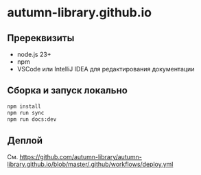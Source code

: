 # autumn-library.github.io

## Пререквизиты

* node.js 23+
* npm
* VSCode или IntelliJ IDEA для редактирования документации

## Сборка и запуск локально

```sh
npm install
npm run sync
npm run docs:dev
```

## Деплой

См. https://github.com/autumn-library/autumn-library.github.io/blob/master/.github/workflows/deploy.yml
